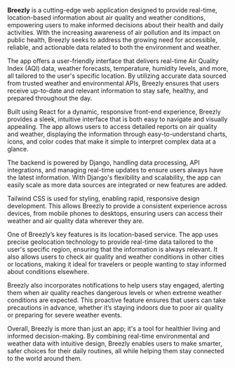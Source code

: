 **Breezly** is a cutting-edge web application designed to provide real-time, location-based information about air quality and weather conditions, empowering users to make informed decisions about their health and daily activities. With the increasing awareness of air pollution and its impact on public health, Breezly seeks to address the growing need for accessible, reliable, and actionable data related to both the environment and weather.

The app offers a user-friendly interface that delivers real-time Air Quality Index (AQI) data, weather forecasts, temperature, humidity levels, and more, all tailored to the user's specific location. By utilizing accurate data sourced from trusted weather and environmental APIs, Breezly ensures that users receive up-to-date and relevant information to stay safe, healthy, and prepared throughout the day.

Built using React for a dynamic, responsive front-end experience, Breezly provides a sleek, intuitive interface that is both easy to navigate and visually appealing. The app allows users to access detailed reports on air quality and weather, displaying the information through easy-to-understand charts, icons, and color codes that make it simple to interpret complex data at a glance.

The backend is powered by Django, handling data processing, API integrations, and managing real-time updates to ensure users always have the latest information. With Django's flexibility and scalability, the app can easily scale as more data sources are integrated or new features are added.

Tailwind CSS is used for styling, enabling rapid, responsive design development. This allows Breezly to provide a consistent experience across devices, from mobile phones to desktops, ensuring users can access their weather and air quality data wherever they are.

One of Breezly’s key features is its location-based service. The app uses precise geolocation technology to provide real-time data tailored to the user's specific region, ensuring that the information is always relevant. It also allows users to check air quality and weather conditions in other cities or locations, making it ideal for travelers or people wanting to stay informed about conditions elsewhere.

Breezly also incorporates notifications to help users stay engaged, alerting them when air quality reaches dangerous levels or when extreme weather conditions are expected. This proactive feature ensures that users can take precautions in advance, whether it’s staying indoors due to poor air quality or preparing for severe weather events.

Overall, Breezly is more than just an app; it's a tool for healthier living and informed decision-making. By combining real-time environmental and weather data with intuitive design, Breezly enables users to make smarter, safer choices for their daily routines, all while helping them stay connected to the world around them.
